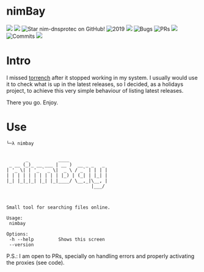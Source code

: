 # nimBay


![](https://img.shields.io/github/languages/top/lf-araujo/nimBay?style=for-the-badge)
![](https://img.shields.io/github/languages/count/lf-araujo/nimBay?logoColor=green&style=for-the-badge)
![](https://img.shields.io/github/stars/lf-araujo/nimBay?style=for-the-badge "Star nim-dnsprotec on GitHub!")
![](https://img.shields.io/maintenance/yes/2019?style=for-the-badge "2019")
![](https://img.shields.io/github/languages/code-size/lf-araujo/nimBay?style=for-the-badge)
![](https://img.shields.io/github/issues-raw/lf-araujo/nimBay?style=for-the-badge "Bugs")
![](https://img.shields.io/github/issues-pr-raw/lf-araujo/nimBay?style=for-the-badge "PRs")
![](https://img.shields.io/github/commit-activity/y/lf-araujo/nimBay?style=for-the-badge)
![](https://img.shields.io/github/last-commit/lf-araujo/nimBay?style=for-the-badge "Commits")
![](https://img.shields.io/twitter/follow/lf_araujo__?label=Follow&style=for-the-badge)

# Intro

I missed [torrench](https://github.com/deechoe/torrench) after it stopped working in my system. I usually would use it to check what is up in the latest releases, so I decided, as a holidays project, to achieve this very simple behaviour of listing latest releases.

There you go. Enjoy.


# Use


```
└─λ nimbay


       _           ____              
 _ __ (_)_ __ ___ | __ )  __ _ _   _ 
| '_ \| | '_ ` _ \|  _ \ / _` | | | |
| | | | | | | | | | |_) | (_| | |_| |
|_| |_|_|_| |_| |_|____/ \__,_|\__, |
                               |___/ 



Small tool for searching files online.

Usage:
 nimbay

Options:
 -h --help         Shows this screen
 --version
```


P.S.: I am open to PRs, specially on handling errors and properly activating the proxies (see code).
